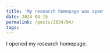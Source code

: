 ```yaml
---
title: 'My research homepage was open'
date: 2024-04-15
permalink: /posts/2024/04/
tags:
---
```


I opened my research homepage.